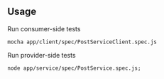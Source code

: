 ## Usage
Run consumer-side tests

```
mocha app/client/spec/PostServiceClient.spec.js
```

Run provider-side tests

```
node app/service/spec/PostService.spec.js;
```
